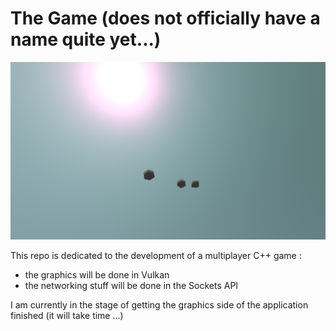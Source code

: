 # The Game (does not officially have a name quite yet...)

![photo](/screenshot.PNG)

This repo is dedicated to the development of a multiplayer C++ game :
- the graphics will be done in Vulkan
- the networking stuff will be done in the Sockets API

I am currently in the stage of getting the graphics side of the application finished (it will take time ...)
